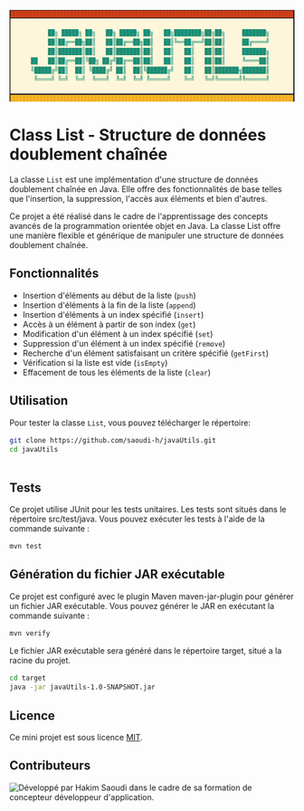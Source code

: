 ![JavaUtils](images/javautils.png)

# Class List - Structure de données doublement chaînée

La classe `List` est une implémentation d'une structure de données doublement chaînée en Java. Elle offre des fonctionnalités de base telles que l'insertion, la suppression, l'accès aux éléments et bien d'autres.

Ce projet a été réalisé dans le cadre de l'apprentissage des concepts avancés de la programmation orientée objet en Java. La classe List offre une manière flexible et générique de manipuler une structure de données doublement chaînée.

## Fonctionnalités

- Insertion d'éléments au début de la liste (`push`)
- Insertion d'éléments à la fin de la liste (`append`)
- Insertion d'éléments à un index spécifié (`insert`)
- Accès à un élément à partir de son index (`get`)
- Modification d'un élément à un index spécifié (`set`)
- Suppression d'un élément à un index spécifié (`remove`)
- Recherche d'un élément satisfaisant un critère spécifié (`getFirst`)
- Vérification si la liste est vide (`isEmpty`)
- Effacement de tous les éléments de la liste (`clear`)

## Utilisation

Pour tester la classe `List`, vous pouvez télécharger le répertoire:

```bash
git clone https://github.com/saoudi-h/javaUtils.git
cd javaUtils
 
```

## Tests
Ce projet utilise JUnit pour les tests unitaires. Les tests sont situés dans le répertoire src/test/java. Vous pouvez exécuter les tests à l'aide de la commande suivante :

```bash
mvn test
```

## Génération du fichier JAR exécutable

Ce projet est configuré avec le plugin Maven maven-jar-plugin pour générer un fichier JAR exécutable. Vous pouvez générer le JAR en exécutant la commande suivante :
```bash
mvn verify
```
Le fichier JAR exécutable sera généré dans le répertoire target, situé a la racine du projet.
```bash
cd target
java -jar javaUtils-1.0-SNAPSHOT.jar
```

## Licence

Ce mini projet est sous licence [MIT](https://opensource.org/licenses/MIT).

## Contributeurs

![Développé par Hakim Saoudi dans le cadre de sa formation de concepteur développeur d'application.
](images/hakimsaoudi_javaUtils.png)
